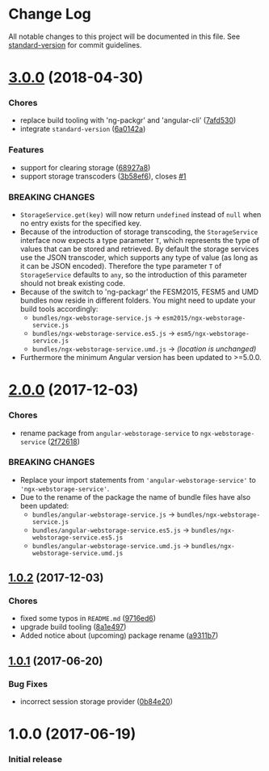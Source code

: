 # Change Log

All notable changes to this project will be documented in this file. See [standard-version](https://github.com/conventional-changelog/standard-version) for commit guidelines.

<a name="3.0.0"></a>
# [3.0.0](https://github.com/dscheerens/ngx-webstorage-service/compare/v2.0.0...v3.0.0) (2018-04-30)


### Chores
* replace build tooling with 'ng-packgr' and 'angular-cli' ([7afd530](https://github.com/dscheerens/ngx-webstorage-service/commit/7afd530))
* integrate `standard-version` ([6a0142a](https://github.com/dscheerens/ngx-webstorage-service/commit/6a0142a))


### Features

* support for clearing storage ([68927a8](https://github.com/dscheerens/ngx-webstorage-service/commit/68927a8))
* support storage transcoders ([3b58ef6](https://github.com/dscheerens/ngx-webstorage-service/commit/3b58ef6)), closes [#1](https://github.com/dscheerens/ngx-webstorage-service/issues/1)


### BREAKING CHANGES

* `StorageService.get(key)` will now return `undefined` instead of `null` when no entry exists for the specified key.
* Because of the introduction of storage transcoding, the `StorageService` interface now expects a type parameter `T`, which represents the type of values that can be stored and retrieved.
  By default the storage services use the JSON transcoder, which supports any type of value (as long as it can be JSON encoded).
  Therefore the type parameter `T` of `StorageService` defaults to `any`, so the introduction of this parameter should not break existing code.
* Because of the switch to 'ng-packagr' the FESM2015, FESM5 and UMD bundles now reside in different folders.
  You might need to update your build tools accordingly:
  * `bundles/ngx-webstorage-service.js` -> `esm2015/ngx-webstorage-service.js`
  * `bundles/ngx-webstorage-service.es5.js` -> `esm5/ngx-webstorage-service.js`
  * `bundles/ngx-webstorage-service.umd.js` -> *(location is unchanged)*
* Furthermore the minimum Angular version has been updated to >=5.0.0.



<a name="2.0.0"></a>
# [2.0.0](https://github.com/dscheerens/ngx-webstorage-service/compare/v1.0.2...v2.0.0) (2017-12-03)


### Chores
* rename package from `angular-webstorage-service` to `ngx-webstorage-service` ([2f72618](https://github.com/dscheerens/ngx-webstorage-service/commit/2f72618))


### BREAKING CHANGES
* Replace your import statements from `'angular-webstorage-service'` to `'ngx-webstorage-service'`.
* Due to the rename of the package the name of bundle files have also been updated:
  * `bundles/angular-webstorage-service.js` -> `bundles/ngx-webstorage-service.js`
  * `bundles/angular-webstorage-service.es5.js` -> `bundles/ngx-webstorage-service.es5.js`
  * `bundles/angular-webstorage-service.umd.js` -> `bundles/ngx-webstorage-service.umd.js`



<a name="1.0.2"></a>
## [1.0.2](https://github.com/dscheerens/ngx-webstorage-service/compare/v1.0.1...v1.0.2) (2017-12-03)


### Chores
* fixed some typos in `README.md` ([9716ed6](https://github.com/dscheerens/ngx-webstorage-service/commit/9716ed6))
* upgrade build tooling ([8a1e497](https://github.com/dscheerens/ngx-webstorage-service/commit/8a1e497))
* Added notice about (upcoming) package rename ([a9311b7](https://github.com/dscheerens/ngx-webstorage-service/commit/a9311b7))



<a name="1.0.1"></a>
## [1.0.1](https://github.com/dscheerens/ngx-webstorage-service/compare/v1.0.0...v1.0.1) (2017-06-20)


### Bug Fixes
* incorrect session storage provider ([0b84e20](https://github.com/dscheerens/ngx-webstorage-service/commit/0b84e20))



<a name="1.0.0"></a>
# 1.0.0 (2017-06-19)

### Initial release
